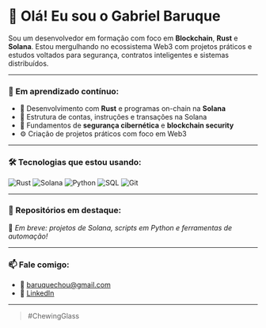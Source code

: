 # 👋 Olá! Eu sou o Gabriel Baruque

Sou um desenvolvedor em formação com foco em **Blockchain**, **Rust** e **Solana**. Estou mergulhando no ecossistema Web3 com projetos práticos e estudos voltados para segurança, contratos inteligentes e sistemas distribuídos.

---

### 🚀 Em aprendizado contínuo:
- 🦀 Desenvolvimento com **Rust** e programas on-chain na **Solana**
- 🧱 Estrutura de contas, instruções e transações na Solana
- 🔐 Fundamentos de **segurança cibernética** e **blockchain security**
- ⚙️ Criação de projetos práticos com foco em Web3

---

### 🛠️ Tecnologias que estou usando:
![Rust](https://img.shields.io/badge/Rust-000000?style=for-the-badge&logo=rust&logoColor=white)
![Solana](https://img.shields.io/badge/Solana-3a0ca3?style=for-the-badge&logo=solana&logoColor=white)
![Python](https://img.shields.io/badge/Python-3776AB?style=for-the-badge&logo=python&logoColor=white)
![SQL](https://img.shields.io/badge/SQL-336791?style=for-the-badge&logo=postgresql&logoColor=white)
![Git](https://img.shields.io/badge/Git-F05032?style=for-the-badge&logo=git&logoColor=white)

---

### 📂 Repositórios em destaque:
📌 *Em breve: projetos de Solana, scripts em Python e ferramentas de automação!*

---

### 📫 Fale comigo:
- 📧 baruquechou@gmail.com  
- 💼 [LinkedIn](https://www.linkedin.com/in/gabriel-baruque-109872161/)

---

> #ChewingGlass
